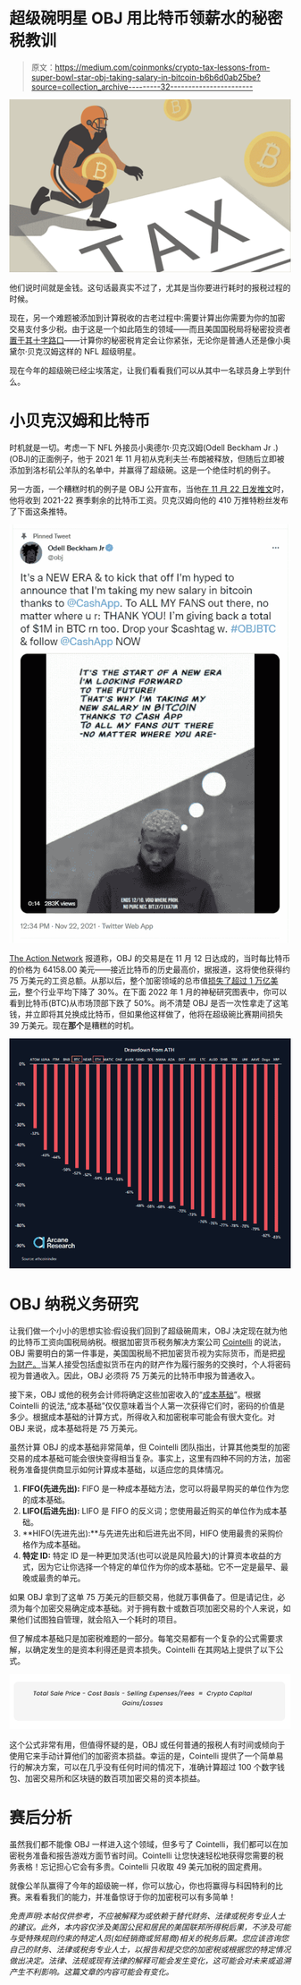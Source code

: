 # 超级碗明星 OBJ 用比特币领薪水的秘密税教训

> 原文：<https://medium.com/coinmonks/crypto-tax-lessons-from-super-bowl-star-obj-taking-salary-in-bitcoin-b6b6d0ab25be?source=collection_archive---------32----------------------->

![](img/d14cdc58453846ec2f9d21ec92cea60f.png)

他们说时间就是金钱。这句话最真实不过了，尤其是当你要进行耗时的报税过程的时候。

现在，另一个难题被添加到计算税收的古老过程中:需要计算出你需要为你的加密交易支付多少税。由于这是一个如此陌生的领域——而且美国国税局将秘密投资者[置于其十字路口](https://time.com/nextadvisor/investing/cryptocurrency/infrastructure-bill-crypto-taxes/)——计算你的秘密税肯定会让你紧张，无论你是普通人还是像小奥黛尔·贝克汉姆这样的 NFL 超级明星。

现在今年的超级碗已经尘埃落定，让我们看看我们可以从其中一名球员身上学到什么。

# 小贝克汉姆和比特币

时机就是一切。考虑一下 NFL 外接员小奥德尔·贝克汉姆(Odell Beckham Jr .)(OBJ)的正面例子，他于 2021 年 11 月初从克利夫兰·布朗被释放，但随后立即被添加到洛杉矶公羊队的名单中，并赢得了超级碗。这是一个绝佳时机的例子。

另一方面，一个糟糕时机的例子是 OBJ 公开宣布，当他[在 11 月 22 日发推文](https://twitter.com/obj/status/1462836953888534528)时，他将收到 2021-22 赛季剩余的比特币工资。贝克汉姆向他的 410 万推特粉丝发布了下面这条推特。

![](img/ad151275b4ed4c13a28b6ed865954ee8.png)

[The Action Network](https://twitter.com/darrenrovell/status/1485321862276165634) 报道称，OBJ 的交易是在 11 月 12 日达成的，当时每比特币的价格为 64158.00 美元——接近比特币的历史最高价，据报道，这将使他获得约 75 万美元的工资总额。从那以后，整个加密领域的总市值[损失了超过 1 万亿美元](https://www.bloomberg.com/news/articles/2022-01-21/crypto-meltdown-erases-more-than-1-trillion-in-market-value)，整个行业平均下降了 30%。在下面 2022 年 1 月的神秘研究图表中，你可以看到比特币(BTC)从市场顶部下跌了 50%。尚不清楚 OBJ 是否一次性拿走了这笔钱，并立即将其兑换成比特币，但如果他这样做了，他将在超级碗比赛期间损失 39 万美元。现在**那个**是糟糕的时机。

![](img/364b9151b5f9333c3b0752a557927c1b.png)

# OBJ 纳税义务研究

让我们做一个小小的思想实验:假设我们回到了超级碗周末，OBJ 决定现在就为他的比特币工资向国税局纳税。根据加密货币税务解决方案公司 [Cointelli](https://cointelli.com/features) 的说法，OBJ 需要明白的第一件事是，美国国税局不把加密货币视为实际货币，而是把[视为财产。](https://cointelli.com/blog/cryptocurrency-tax-laws)当某人接受包括虚拟货币在内的财产作为履行服务的交换时，个人将密码视为普通收入。因此，OBJ 必须将 75 万美元的比特币申报为普通收入。

接下来，OBJ 或他的税务会计师将确定这些加密收入的“[成本基础](https://cointelli.com/blog/crypto-cost-basis)”。根据 Cointelli 的说法,“成本基础”仅仅意味着当个人第一次获得它们时，密码的价值是多少。根据成本基础的计算方式，所得收入和加密税率可能会有很大变化。对 OBJ 来说，成本基础将是 75 万美元。

虽然计算 OBJ 的成本基础非常简单，但 Cointelli 团队指出，计算其他类型的加密交易的成本基础可能会很快变得相当复杂。事实上，这里有四种不同的方法，加密税务准备提供商显示如何计算成本基础，以适应您的具体情况。

1.  **FIFO(先进先出):** FIFO 是一种成本基础方法，您可以将最早购买的单位作为您的成本基础。
2.  **LIFO(后进先出):** LIFO 是 FIFO 的反义词；您使用最近购买的单位作为成本基础。
3.  **HIFO(先进先出):**与先进先出和后进先出不同，HIFO 使用最贵的采购价格作为成本基础。
4.  **特定 ID:** 特定 ID 是一种更加灵活(也可以说是风险最大)的计算资本收益的方式，因为它让你选择一个特定的单位作为你的成本基础。它不一定是最早、最晚或最贵的单元。

如果 OBJ 拿到了这单 75 万美元的巨额交易，他就万事俱备了。但是请记住，必须为每个加密交易确定成本基础。对于拥有数十或数百项加密交易的个人来说，如果他们试图独自管理，就会陷入一个耗时的项目。

但了解成本基础只是加密税难题的一部分。每笔交易都有一个复杂的公式需要求解，以确定发生的是资本利得还是资本损失。Cointelli 在其网站上提供了以下公式。

![](img/963f40772d54f3c73cc1d4373539f23e.png)

这个公式非常有用，但值得怀疑的是，OBJ 或任何普通的报税人有时间或倾向于使用它来手动计算他们的加密资本损益。幸运的是，Cointelli 提供了一个简单易行的解决方案，可以在几乎没有任何时间的情况下，准确计算超过 100 个数字钱包、加密交易所和区块链的数百项加密交易的资本损益。

# 赛后分析

虽然我们都不能像 OBJ 一样进入这个领域，但多亏了 Cointelli，我们都可以在加密税务准备和报告游戏方面节省时间。Cointelli 让您快速轻松地获得您需要的税务表格！忘记担心它会有多贵。Cointelli 只收取 49 美元加税的固定费用。

就像公羊队赢得了今年的超级碗一样，你可以放心，你也将赢得与科因特利的比赛。来看看我们的能力，并准备惊讶于你的加密税可以有多简单！

*免责声明:本帖仅供参考，不应被解释为或依赖于替代财务、法律或税务专业人士的建议。此外，本内容仅涉及美国公民和居民的美国联邦所得税后果，不涉及可能与受特殊规则约束的特定人员(如经销商或贸易商)相关的税务后果。您应该咨询您自己的财务、法律或税务专业人士，以报告和提交您的加密税或根据您的特定情况做出决定。法律、法规或现有法律的解释可能会发生变化，这可能会对未来或追溯产生不利影响。这篇文章的内容可能会有变化。*